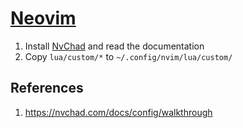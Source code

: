 # [Neovim](https://github.com/neovim/neovim)

1. Install [NvChad](https://nvchad.com/docs/quickstart/install) and read the documentation
2. Copy `lua/custom/*` to `~/.config/nvim/lua/custom/`

## References

1. https://nvchad.com/docs/config/walkthrough
